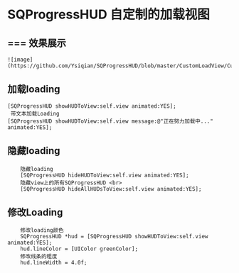 # SQProgressHUD 自定制的加载视图
===
效果展示
---
    ![image](https://github.com/Ysiqian/SQProgressHUD/blob/master/CustomLoadView/CustomLoadView/SQProgressHUD/showHUD.gif)   

加载loading <br>
---
    [SQProgressHUD showHUDToView:self.view animated:YES];
     带文本加载Loading 
    [SQProgressHUD showHUDToView:self.view message:@"正在努力加载中..." animated:YES];
隐藏loading <br>
---
        隐藏loading 
        [SQProgressHUD hideHUDToView:self.view animated:YES];
        隐藏view上的所有SQProgressHUD <br>
        [SQProgressHUD hideAllHUDsToView:self.view animated:YES];

修改Loading<br>
---
        修改loading颜色
        SQProgressHUD *hud = [SQProgressHUD showHUDToView:self.view animated:YES];
        hud.lineColor = [UIColor greenColor];
        修改线条的粗度
        hud.lineWidth = 4.0f;
